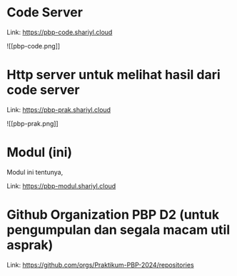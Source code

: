
# Code Server

Link: https://pbp-code.shariyl.cloud

![[pbp-code.png]]

# Http server untuk melihat hasil dari code server

Link: https://pbp-prak.shariyl.cloud

![[pbp-prak.png]]

# Modul (ini)
Modul ini tentunya, 

Link: https://pbp-modul.shariyl.cloud


# Github Organization PBP D2 (untuk pengumpulan dan segala macam util asprak)

Link: https://github.com/orgs/Praktikum-PBP-2024/repositories